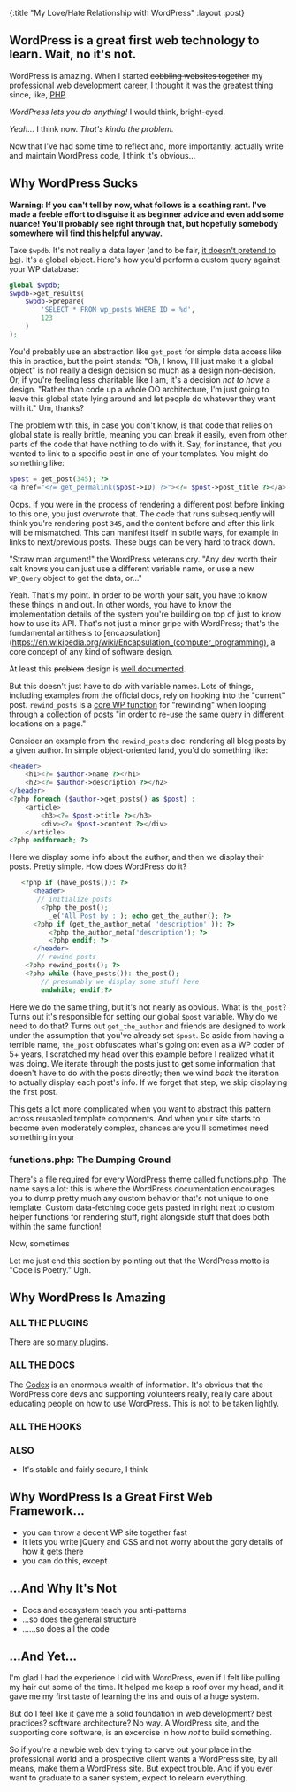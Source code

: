 {:title "My Love/Hate Relationship with WordPress"
 :layout :post}

## WordPress is a great first web technology to learn. Wait, no it's not.

WordPress is amazing. When I started ~~cobbling websites together~~ my professional web development career, I thought it was the greatest thing since, like, [PHP](https://eev.ee/blog/2012/04/09/php-a-fractal-of-bad-design/).

*WordPress lets you do anything!* I would think, bright-eyed.

*Yeah...* I think now. *That's kinda the problem.*

Now that I've had some time to reflect and, more importantly, actually write and maintain WordPress code, I think it's obvious...

## Why WordPress Sucks

**Warning: If you can't tell by now, what follows is a scathing rant. I've made a feeble effort to disguise it as beginner advice and even add some nuance! You'll probably see right through that, but hopefully somebody somewhere will find this helpful anyway.**

Take `$wpdb`. It's not really a data layer (and to be fair, [it doesn't pretend to be](https://codex.wordpress.org/Class_Reference/wpdb)). It's a global object. Here's how you'd perform a custom query against your WP database:

```php
global $wpdb;
$wpdb->get_results(
    $wpdb->prepare(
        'SELECT * FROM wp_posts WHERE ID = %d',
        123
    )
);
```

You'd probably use an abstraction like `get_post` for simple data access like this in practice, but the point stands: "Oh, I know, I'll just make it a global object" is not really a design decision so much as a design non-decision. Or, if you're feeling less charitable like I am, it's a decision *not to have* a design. "Rather than code up a whole OO architecture, I'm just going to leave this global state lying around and let people do whatever they want with it." Um, thanks?

The problem with this, in case you don't know, is that code that relies on global state is really brittle, meaning you can break it easily, even from other parts of the code that have nothing to do with it. Say, for instance, that you wanted to link to a specific post in one of your templates. You might do something like:

```php
$post = get_post(345); ?>
<a href="<?= get_permalink($post->ID) ?>"><?= $post->post_title ?></a>
```

Oops. If you were in the process of rendering a different post before linking to this one, you just overwrote that. The code that runs subsequently will think you're rendering post `345`, and the content before and after this link will be mismatched. This can manifest itself in subtle ways, for example in links to next/previous posts. These bugs can be very hard to track down.

"Straw man argument!" the WordPress veterans cry. "Any dev worth their salt knows you can just use a different variable name, or use a new `WP_Query` object to get the data, or..."

Yeah. That's my point. In order to be worth your salt, you have to know these things in and out. In other words, you have to know the implementation details of the system you're building on top of just to know how to use its API. That's not just a minor gripe with WordPress; that's the fundamental antithesis to [encapsulation](https://en.wikipedia.org/wiki/Encapsulation_(computer_programming), a core concept of any kind of software design.

At least this ~~problem~~ design is [well documented](https://codex.wordpress.org/Global_Variables).

But this doesn't just have to do with variable names. Lots of things, including examples from the official docs, rely on hooking into the "current" post. `rewind_posts` is a [core WP function](https://codex.wordpress.org/Function_Reference/rewind_posts) for "rewinding" when looping through a collection of posts "in order to re-use the same query in different locations on a page."

Consider an example from the `rewind_posts` doc: rendering all blog posts by a given author. In simple object-oriented land, you'd do something like:

```php
<header>
    <h1><?= $author->name ?></h1>
    <h2><?= $author->description ?></h2>
</header>
<?php foreach ($author->get_posts() as $post) :
    <article>
        <h3><?= $post->title ?></h3>
        <div><?= $post->content ?></div>
    </article>
<?php endforeach; ?>
```

Here we display some info about the author, and then we display their posts. Pretty simple. How does WordPress do it?

```php
   <?php if (have_posts()): ?>
      <header>
       // initialize posts
        <?php the_post(); 
          _e('All Post by :'); echo get_the_author(); ?>
      <?php if (get_the_author_meta( 'description' )): ?>
          <?php the_author_meta('description'); ?>
          <?php endif; ?>
      </header>
       // rewind posts
    <?php rewind_posts(); ?> 
    <?php while (have_posts()): the_post();
        // presumably we display some stuff here
        endwhile; endif;?>
```

Here we do the same thing, but it's not nearly as obvious. What is `the_post`? Turns out it's responsible for setting our global `$post` variable. Why do we need to do that? Turns out `get_the_author` and friends are designed to work under the assumption that you've already set `$post`. So aside from having a terrible name, `the_post` obfuscates what's going on: even as a WP coder of 5+ years, I scratched my head over this example before I realized what it was doing. We iterate through the posts just to get some information that doesn't have to do with the posts directly; then we wind *back* the iteration to actually display each post's info. If we forget that step, we skip displaying the first post.

This gets a lot more complicated when you want to abstract this pattern across reusabled template components. And when your site starts to become even moderately complex, chances are you'll sometimes need something in your 

### functions.php: The Dumping Ground

There's a file required for every WordPress theme called functions.php. The name says a lot: this is where the WordPress documentation encourages you to dump pretty much any custom behavior that's not unique to one template. Custom data-fetching code gets pasted in right next to custom helper functions for rendering stuff, right alongside stuff that does both within the same function!

Now, sometimes 

Let me just end this section by pointing out that the WordPress motto is "Code is Poetry." Ugh.

## Why WordPress Is Amazing

### ALL THE PLUGINS

There are [so many plugins](https://wordpress.org/plugins/).

### ALL THE DOCS

The [Codex](https://codex.wordpress.org/Plugin_API/Filter_Reference/) is an enormous wealth of information. It's obvious that the WordPress core devs and supporting volunteers really, really care about educating people on how to use WordPress. This is not to be taken lightly.

### ALL THE HOOKS

### ALSO

* It's stable and fairly secure, I think

## Why WordPress Is a Great First Web Framework...

* you can throw a decent WP site together fast
* It lets you write jQuery and CSS and not worry about the gory details of how it gets there
* you can do this, except

## ...And Why It's Not

* Docs and ecosystem teach you anti-patterns
* ...so does the general structure
* ......so does all the code

## ...And Yet...

I'm glad I had the experience I did with WordPress, even if I felt like pulling my hair out some of the time. It helped me keep a roof over my head, and it gave me my first taste of learning the ins and outs of a huge system. 

But do I feel like it gave me a solid foundation in web development? best practices? software architecture? No way. A WordPress site, and the supporting core software, is an excercise in how *not* to build something.

So if you're a newbie web dev trying to carve out your place in the professional world and a prospective client wants a WordPress site, by all means, make them a WordPress site. But expect trouble. And if you ever want to graduate to a saner system, expect to relearn everything.
